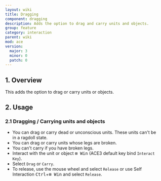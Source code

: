 ```yaml
---
layout: wiki
title: Dragging
component: dragging
description: Adds the option to drag and carry units and objects.
group: feature
category: interaction
parent: wiki
mod: ace
version:
  major: 3
  minor: 0
  patch: 0
---
```


## 1. Overview

This adds the option to drag or carry units or objects.

## 2. Usage

### 2.1 Dragging / Carrying units and objects
- You can drag or carry dead or unconscious units. These units can't be in a ragdoll state.
- You can drag or carry units whose legs are broken.
- You can't carry if you have broken legs.
- Interact with the unit or object <kbd>⊞&nbsp;Win</kbd> (ACE3 default key bind `Interact Key`).
- Select `Drag` or `Carry`.
- To release, use the mouse wheel and select `Release` or use Self Interaction <kbd>Ctrl</kbd>+<kbd>⊞&nbsp;Win</kbd> and select `Release`.
